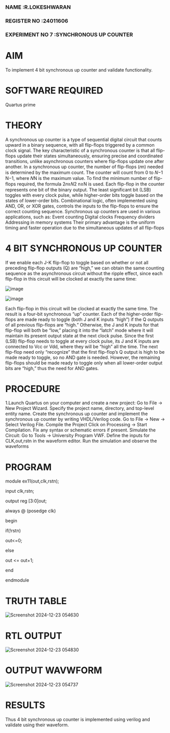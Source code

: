 ### NAME            :R.LOKESHWARAN
### REGISTER NO     :24011606
### EXPERIMENT NO 7   :SYNCHRONOUS UP COUNTER

# AIM

To implement 4 bit synchronous up counter and validate functionality.

# SOFTWARE REQUIRED

Quartus prime

# THEORY

A synchronous up counter is a type of sequential digital circuit that counts upward in a binary
 sequence, with all flip-flops triggered by a common clock signal. The key characteristic of a
 synchronous counter is that all flip-flops update their states simultaneously, ensuring precise and
 coordinated transitions, unlike asynchronous counters where flip-flops update one after another.
 In a synchronous up counter, the number of flip-flops (𝑛n) needed is determined by the maximum
 count. The counter will count from 0 to 𝑁−1 N−1, where 𝑁N is the maximum value. To find the
 minimum number of flip-flops required, the formula 2𝑛≥𝑁2 n≥N is used.
 Each flip-flop in the counter represents one bit of the binary output. The least significant bit (LSB)
 toggles with every clock pulse, while higher-order bits toggle based on the states of lower-order
 bits. Combinational logic, often implemented using AND, OR, or XOR gates, controls the inputs to
 the flip-flops to ensure the correct counting sequence.
 Synchronous up counters are used in various applications, such as: Event counting Digital clocks
 Frequency dividers Addressing in memory systems
 Their primary advantage is the uniform timing and faster operation due to the simultaneous
 updates of all flip-flops
 
# 4 BIT SYNCHRONOUS UP COUNTER

If we enable each J-K flip-flop to toggle based on whether or not all preceding flip-flop outputs (Q) are “high,” we can obtain the same counting sequence as the asynchronous circuit without the ripple effect, since each flip-flop in this circuit will be clocked at exactly the same time:

![image](https://github.com/naavaneetha/SYNCHRONOUS-UP-COUNTER/assets/154305477/d5db3fa0-e413-404c-b80e-b2f39d82e7e8)


![image](https://github.com/naavaneetha/SYNCHRONOUS-UP-COUNTER/assets/154305477/52cb61eb-d04b-442d-810c-31185a68410b)

Each flip-flop in this circuit will be clocked at exactly the same time.
The result is a four-bit synchronous “up” counter. Each of the higher-order flip-flops are made ready to toggle (both J and K inputs “high”) if the Q outputs of all previous flip-flops are “high.”
Otherwise, the J and K inputs for that flip-flop will both be “low,” placing it into the “latch” mode where it will maintain its present output state at the next clock pulse.
Since the first (LSB) flip-flop needs to toggle at every clock pulse, its J and K inputs are connected to Vcc or Vdd, where they will be “high” all the time.
The next flip-flop need only “recognize” that the first flip-flop’s Q output is high to be made ready to toggle, so no AND gate is needed.
However, the remaining flip-flops should be made ready to toggle only when all lower-order output bits are “high,” thus the need for AND gates.

# PROCEDURE

1.Launch Quartus on your computer and create a new project: Go to File → New Project Wizard.
 Specify the project name, directory, and top-level entity name.
 Create the synchronous up counter and implement the synchronous up counter by writing
 VHDL/Verilog code. Go to File → New → Select Verilog File.
 Compile the Project Click on Processing → Start Compilation.
 Fix any syntax or schematic errors if present.
 Simulate the Circuit: Go to Tools → University Program VWF.
 Define the inputs for CLK,out,rstn in the waveform editor.
 Run the simulation and observe the waveforms

# PROGRAM

 module ex11(out,clk,rstn);
 
 input clk,rstn;
 
 output reg [3:0]out;

 always @ (posedge clk)
 
 begin
 
 if(!rstn)
 
 out<=0;
 
 else 
 
out <= out+1;

 end
 
 endmodule

# TRUTH TABLE

![Screenshot 2024-12-23 054630](https://github.com/user-attachments/assets/df89605a-ca23-47f0-bb15-fc8659e0afcd)


# RTL OUTPUT

![Screenshot 2024-12-23 054830](https://github.com/user-attachments/assets/177ea789-333b-4ff4-91ed-a43f1b9f0ee2)


# OUTPUT WAVWFORM

![Screenshot 2024-12-23 054737](https://github.com/user-attachments/assets/71dbff21-6cbd-47c7-8be8-982aba42f160)

# RESULTS

 Thus 4 bit synchronous up counter is implemented using verilog and validate using their waveform.
